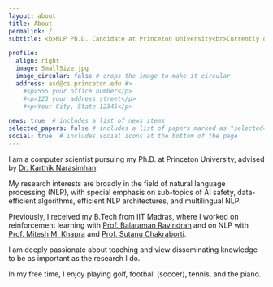 ```yaml
---
layout: about
title: About
permalink: /
subtitle: <b>NLP Ph.D. Candidate at Princeton University<br>Currently on the job market</b>

profile:
  align: right
  image: SmallSize.jpg
  image_circular: false # crops the image to make it circular
  address: asd@cs.princeton.edu #>
    #<p>555 your office number</p>
    #<p>123 your address street</p>
    #<p>Your City, State 12345</p>

news: true  # includes a list of news items
selected_papers: false # includes a list of papers marked as "selected={true}"
social: true  # includes social icons at the bottom of the page
---
```


I am a computer scientist pursuing my Ph.D. at Princeton University, advised by <a href='https://www.cs.princeton.edu/~karthikn/'>Dr. Karthik Narasimhan</a>.
<!-- My research interests are broadly in the field of natural language processing (NLP), with special emphasis on sub-topics of AI safety, evaluation of large LMs, data-efficient algorithms, efficient NLP architectures, and multilingual NLP. -->
My research interests are broadly in the field of natural language processing (NLP), with special emphasis on sub-topics of AI safety, data-efficient algorithms, efficient NLP architectures, and multilingual NLP.

Previously, I received my B.Tech from IIT Madras, where I worked on reinforcement learning with <a href='https://www.cse.iitm.ac.in/~ravi/'>Prof. Balaraman Ravindran</a> and on NLP with <a href='http://www.cse.iitm.ac.in/~miteshk/'>Prof. Mitesh M. Khapra</a> and <a href='http://www.cse.iitm.ac.in/~sutanuc/'>Prof. Sutanu Chakraborti</a>.

I am deeply passionate about teaching and view disseminating knowledge to be as important as the research I do.

In my free time, I enjoy playing golf, football (soccer), tennis, and the piano.

<!-- Write your biography here. Tell the world about yourself. Link to your favorite [subreddit](http://reddit.com). You can put a picture in, too. The code is already in, just name your picture `prof_pic.jpg` and put it in the `img/` folder.

Put your address / P.O. box / other info right below your picture. You can also disable any these elements by editing `profile` property of the YAML header of your `_pages/about.md`. Edit `_bibliography/papers.bib` and Jekyll will render your [publications page](/al-folio/publications/) automatically.

Link to your social media connections, too. This theme is set up to use [Font Awesome icons](http://fortawesome.github.io/Font-Awesome/) and [Academicons](https://jpswalsh.github.io/academicons/), like the ones below. Add your Facebook, Twitter, LinkedIn, Google Scholar, or just disable all of them. -->